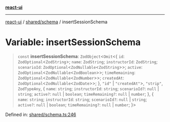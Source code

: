 [**react-ui**](../../../README.md)

***

[react-ui](../../../README.md) / [shared/schema](../README.md) / insertSessionSchema

# Variable: insertSessionSchema

> `const` **insertSessionSchema**: `ZodObject`\<`Omit`\<\{ `id`: `ZodOptional`\<`ZodString`\>; `name`: `ZodString`; `instructorId`: `ZodString`; `scenarioId`: `ZodOptional`\<`ZodNullable`\<`ZodString`\>\>; `active`: `ZodOptional`\<`ZodNullable`\<`ZodBoolean`\>\>; `timeRemaining`: `ZodOptional`\<`ZodNullable`\<`ZodNumber`\>\>; `createdAt`: `ZodOptional`\<`ZodNullable`\<`ZodDate`\>\>; \}, `"id"` \| `"createdAt"`\>, `"strip"`, `ZodTypeAny`, \{ `name`: `string`; `instructorId`: `string`; `scenarioId?`: `null` \| `string`; `active?`: `null` \| `boolean`; `timeRemaining?`: `null` \| `number`; \}, \{ `name`: `string`; `instructorId`: `string`; `scenarioId?`: `null` \| `string`; `active?`: `null` \| `boolean`; `timeRemaining?`: `null` \| `number`; \}\>

Defined in: [shared/schema.ts:246](https://github.com/UWA-CITS5206-DMR/react-ui/blob/7050e78c07ed514b5a3e8c4228a2104c7641f592/shared/schema.ts#L246)
